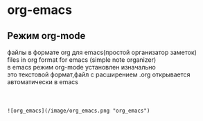 # org-emacs
## Режим org-mode
файлы в формате org для emacs(простой организатор заметок)<br />
files in org format for emacs (simple note organizer)<br />
в emacs режим org-mode установлен изначально<br />
это текстовой формат,файл с расширением .org открывается автоматически в emacs<br />
 
<br />
<br />
<code>![org_emacs](/image/org_emacs.png "org_emacs")</code>


